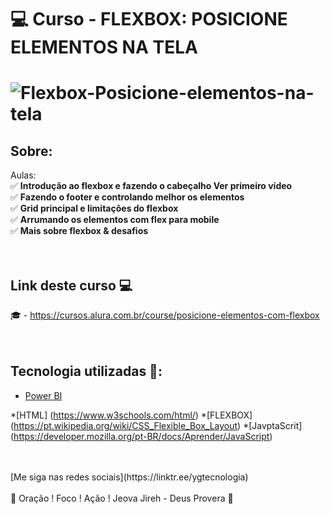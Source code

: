 # 💻   Curso - FLEXBOX: POSICIONE ELEMENTOS NA TELA

<h1>
<img src="https://i.ibb.co/qBrdhmH/Flexbox-Posicione-elementos-na-tela.png" alt="Flexbox-Posicione-elementos-na-tela" border="0">
</h1>

## Sobre: 

Aulas:<br>
✅ **Introdução ao flexbox e fazendo o cabeçalho Ver primeiro vídeo**<br>
✅ **Fazendo o footer e controlando melhor os elementos**<br>
✅ **Grid principal e limitações do flexbox**<br>
✅ **Arrumando os elementos com flex para mobile**<br>
✅ **Mais sobre flexbox & desafios**<br>
<br><br>

## Link deste curso  💻

🎓  - https://cursos.alura.com.br/course/posicione-elementos-com-flexbox<br>
<br>
<br>

## Tecnologia utilizadas 🚀:

* <a href="https://pt.wikipedia.org/wiki/Power_BI">Power BI</a> 

*[HTML] (https://www.w3schools.com/html/)
*[FLEXBOX] (https://pt.wikipedia.org/wiki/CSS_Flexible_Box_Layout)
*[JavptaScrit] (https://developer.mozilla.org/pt-BR/docs/Aprender/JavaScript)


<br>
<br>
[Me siga nas redes sociais](https://linktr.ee/ygtecnologia)
<br>
<br> 
🙏 Oração ! Foco ! Ação ! Jeova Jireh - Deus Provera 🙏  
